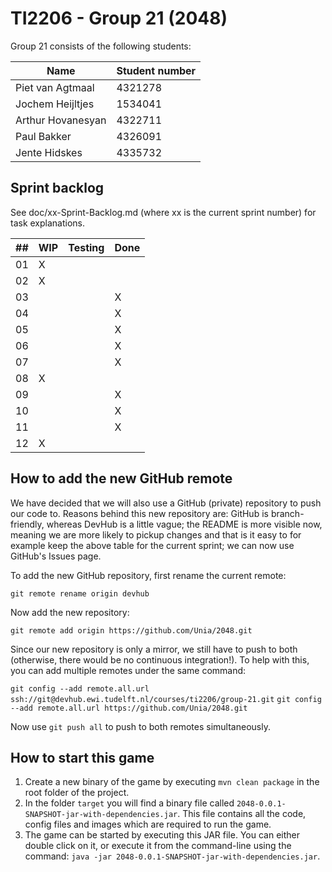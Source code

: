 # TI2206 - Group 21 (2048)

Group 21 consists of the following students:

| Name                 | Student number |
|----------------------|----------------|
| Piet van Agtmaal     | 4321278        |
| Jochem Heijltjes     | 1534041        |
| Arthur Hovanesyan    | 4322711		|
| Paul Bakker          | 4326091		|
| Jente Hidskes        | 4335732        |


## Sprint backlog

See doc/xx-Sprint-Backlog.md (where xx is the current sprint number) for task explanations.

| ## |  WIP  | Testing | Done |
|----|-----  |---------|------|
| 01 |   X   |         |      |
| 02 |   X   |         |      |
| 03 |       |         |   X  |
| 04 |       |         |   X  |
| 05 |       |         |   X  |
| 06 |       |         |   X  |
| 07 |       |         |   X  |
| 08 |   X   |         |      |
| 09 |       |         |   X  |
| 10 |       |         |   X  |
| 11 |       |         |   X  |
| 12 |   X   |         |      |

## How to add the new GitHub remote

We have decided that we will also use a GitHub (private) repository to push our
code to. Reasons behind this new repository are: GitHub is branch-friendly,
whereas DevHub is a little vague; the README is more visible now, meaning we are
more likely to pickup changes and that is it easy to for example keep the above
table for the current sprint; we can now use GitHub's Issues page.

To add the new GitHub repository, first rename the current remote:

`git remote rename origin devhub`

Now add the new repository:

`git remote add origin https://github.com/Unia/2048.git`

Since our new repository is only a mirror, we still have to push to both
(otherwise, there would be no continuous integration!). To help with this,
you can add multiple remotes under the same command:

`git config --add remote.all.url ssh://git@devhub.ewi.tudelft.nl/courses/ti2206/group-21.git`
`git config --add remote.all.url https://github.com/Unia/2048.git`

Now use `git push all` to push to both remotes simultaneously.

## How to start this game

1. Create a new binary of the game by executing `mvn clean package` in the root folder of the project.
2. In the folder `target` you will find a binary file called `2048-0.0.1-SNAPSHOT-jar-with-dependencies.jar`. This file contains all the code, config files and images which are required to run the game.
3. The game can be started by executing this JAR file. You can either double click on it, or execute it from the command-line using the command: `java -jar 2048-0.0.1-SNAPSHOT-jar-with-dependencies.jar`.
